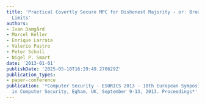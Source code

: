 ```yaml
---
title: 'Practical Covertly Secure MPC for Dishonest Majority - or: Breaking the SPDZ
  Limits'
authors:
- Ivan Damgård
- Marcel Keller
- Enrique Larraia
- Valerio Pastro
- Peter Scholl
- Nigel P. Smart
date: '2013-01-01'
publishDate: '2025-05-18T16:29:49.270629Z'
publication_types:
- paper-conference
publication: '*Computer Security - ESORICS 2013 - 18th European Symposium on Research
  in Computer Security, Egham, UK, September 9-13, 2013. Proceedings*'
---
```

